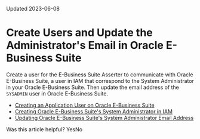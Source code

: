 Updated 2023-06-08
# Create Users and Update the Administrator's Email in Oracle E-Business Suite
Create a user for the E-Business Suite Asserter to communicate with Oracle E-Business Suite, a user in IAM that correspond to the System Administrator in your Oracle E-Business Suite. Then update the email address of the `SYSADMIN` user in Oracle E-Business Suite.
  * [Creating an Application User on Oracle E-Business Suite](https://docs.oracle.com/en-us/iaas/Content/Identity/ebs/create-app-user-ebs.htm#create-app-user-ebs "You must create a specific application user that is authorized to connect to the Oracle E-Business Suite database. The Apps Schema Connect role determines the authorization to connect to the Oracle E-Business Suite database. A user that has this role is authorized to connect to the Oracle E-Business Suite database.")
  * [Creating Oracle E-Business Suite's System Administrator in IAM](https://docs.oracle.com/en-us/iaas/Content/Identity/ebs/create-ebs-sys-admin.htm#create-oracle-e-business-suites-system-administrator-oracle-identity-cloud-service "Create a user in IAM that corresponds to the System Administrator in your Oracle E-Business Suite. This user is necessary otherwise the system administrator won't be able to sign in to the Oracle E-Business Suite console after Oracle E-Business Suite is configured to use IAM for authentication.")
  * [Updating Oracle E-Business Suite's System Administrator Email Address](https://docs.oracle.com/en-us/iaas/Content/Identity/ebs/update-oracle-ebs-system-admin-email-address.htm#update-oracle-ebs-system-admin-email-address "Update the email address of the SYSADMIN user in Oracle E-Business Suite to match the email address you provided to the corresponding user in IAM.")


Was this article helpful?
YesNo

